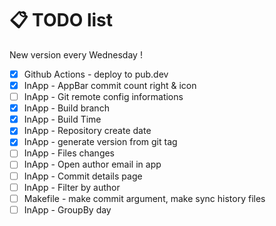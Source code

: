 # 📋 TODO list

New version every Wednesday !

- [x] Github Actions - deploy to pub.dev
- [x] InApp - AppBar commit count right & icon
- [ ] InApp - Git remote config informations
- [x] InApp - Build branch
- [x] InApp - Build Time
- [x] InApp - Repository create date
- [x] InApp - generate version from git tag
- [ ] InApp - Files changes
- [ ] InApp - Open author email in app
- [ ] InApp - Commit details page
- [ ] InApp - Filter by author
- [ ] Makefile - make commit argument, make sync history files
- [ ] InApp - GroupBy day
